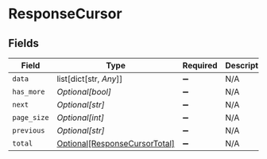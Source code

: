 # ResponseCursor


## Fields

| Field                                                                       | Type                                                                        | Required                                                                    | Description                                                                 | Example                                                                     |
| --------------------------------------------------------------------------- | --------------------------------------------------------------------------- | --------------------------------------------------------------------------- | --------------------------------------------------------------------------- | --------------------------------------------------------------------------- |
| `data`                                                                      | list[dict[str, *Any*]]                                                      | :heavy_minus_sign:                                                          | N/A                                                                         |                                                                             |
| `has_more`                                                                  | *Optional[bool]*                                                            | :heavy_minus_sign:                                                          | N/A                                                                         |                                                                             |
| `next`                                                                      | *Optional[str]*                                                             | :heavy_minus_sign:                                                          | N/A                                                                         | YXVsdCBhbmQgYSBtYXhpbXVtIG1heF9yZXN1bHRzLol=                                |
| `page_size`                                                                 | *Optional[int]*                                                             | :heavy_minus_sign:                                                          | N/A                                                                         |                                                                             |
| `previous`                                                                  | *Optional[str]*                                                             | :heavy_minus_sign:                                                          | N/A                                                                         | YXVsdCBhbmQgYSBtYXhpbXVtIG1heF9yZXN1bHRzLol=                                |
| `total`                                                                     | [Optional[ResponseCursorTotal]](../../models/shared/responsecursortotal.md) | :heavy_minus_sign:                                                          | N/A                                                                         |                                                                             |